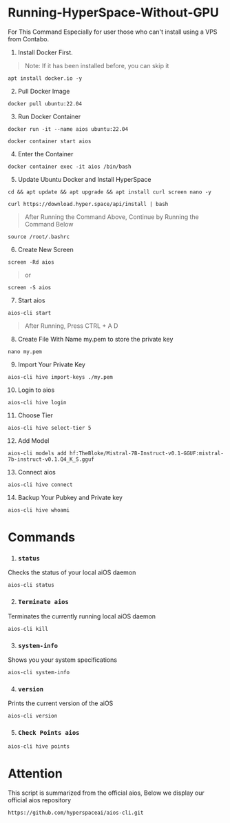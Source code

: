 # Running-HyperSpace-Without-GPU
For This Command Especially for user those who can't install using a VPS from Contabo.

1. Install Docker First.
> Note: If it has been installed before, you can skip it
```
apt install docker.io -y
```

2. Pull Docker Image
```
docker pull ubuntu:22.04
```

3. Run Docker Container
```
docker run -it --name aios ubuntu:22.04
```

```
docker container start aios
```

4. Enter the Container
```
docker container exec -it aios /bin/bash
```

5. Update Ubuntu Docker and Install HyperSpace
```
cd && apt update && apt upgrade && apt install curl screen nano -y
```

```
curl https://download.hyper.space/api/install | bash
```

> After Running the Command Above, Continue by Running the Command Below
```
source /root/.bashrc
```

6. Create New Screen
```
screen -Rd aios
```
> or
```
screen -S aios
```

7. Start aios
```
aios-cli start
```

> After Running, Press CTRL + A D

8. Create File With Name my.pem to store the private key
```
nano my.pem
```

9. Import Your Private Key
```
aios-cli hive import-keys ./my.pem
```

10. Login to aios
```
aios-cli hive login
```

11. Choose Tier
```
aios-cli hive select-tier 5
```

12. Add Model
```
aios-cli models add hf:TheBloke/Mistral-7B-Instruct-v0.1-GGUF:mistral-7b-instruct-v0.1.Q4_K_S.gguf
```

13. Connect aios
```
aios-cli hive connect
```

14. Backup Your Pubkey and Private key
```
aios-cli hive whoami
```

# Commands

1. ### `status`
Checks the status of your local aiOS daemon
```
aios-cli status
```

2. ### `Terminate aios`
Terminates the currently running local aiOS daemon
```
aios-cli kill
```

3. ### `system-info`
Shows you your system specifications
```
aios-cli system-info
```

4. ### `version`
Prints the current version of the aiOS
```
aios-cli version
```

5. ### `Check Points aios`
```
aios-cli hive points
```

# Attention
This script is summarized from the official aios, Below we display our official aios repository
```
https://github.com/hyperspaceai/aios-cli.git
```
